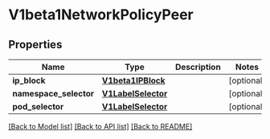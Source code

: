# V1beta1NetworkPolicyPeer

## Properties
Name | Type | Description | Notes
------------ | ------------- | ------------- | -------------
**ip_block** | [**V1beta1IPBlock**](V1beta1IPBlock.md) |  | [optional] 
**namespace_selector** | [**V1LabelSelector**](V1LabelSelector.md) |  | [optional] 
**pod_selector** | [**V1LabelSelector**](V1LabelSelector.md) |  | [optional] 

[[Back to Model list]](../README.md#documentation-for-models) [[Back to API list]](../README.md#documentation-for-api-endpoints) [[Back to README]](../README.md)



